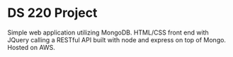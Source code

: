 # DS 220 Project
Simple web application utilizing MongoDB. HTML/CSS front end with JQuery calling a RESTful API built with node and express on top of Mongo. Hosted on AWS. 
